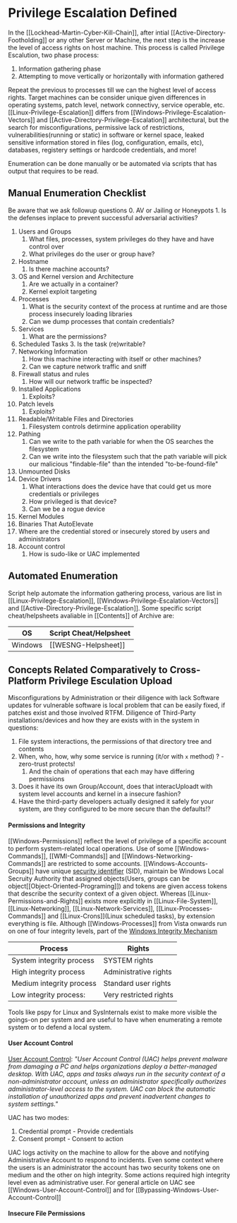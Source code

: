# Privilege Escalation Defined

In the [[Lockhead-Martin-Cyber-Kill-Chain]], after intial [[Active-Directory-Footholding]] or any other Server or Machine, the next step is the increase the level of access rights on host machine. This process is called Privilege Escalution, two phase process:
1. Information gathering phase 
2. Attempting to move vertically or horizontally with information gathered

Repeat the previous to processes till we can the highest level of access rights. Target machines can be consider unique given differences in operating systems, patch level, network connectivy, service operable, etc. [[Linux-Privilege-Escalation]] differs from [[Windows-Privilege-Escalation-Vectors]] and [[Active-Directory-Privilege-Escalation]] architectural, but the search for misconfigurations, permissive lack of restrictions, vulnerabilities(running or static) in software or kernel space, leaked sensitive information stored in files (log, configuration, emails, etc), databases, registery settings or hardcode credentials, and more!

Enumeration can be done manually or be automated via scripts that has output that requires to be read.

## Manual Enumeration Checklist

Be aware that we ask followup questions
0. AV or Jailing or Honeypots
	1. Is the defenses inplace to prevent successful adversarial activities?
1. Users and Groups
	1. What files, processes, system privileges do they have and have control over
	2. What privileges do the user or group have?
2. Hostname
	1. Is there machine accounts?
3. OS and Kernel version and Architecture
	1. Are we actually in a container?
	2. Kernel exploit targeting
4. Processes
	1. What is the security context of the process at runtime and are those process insecurely loading libraries 
	2. Can we dump processes that contain credentials?
5. Services
	1. What are the permissions?
6. Scheduled Tasks
	3. Is the task (re)writable?
7. Networking Information
	1. How this machine interacting with itself or other machines?
	2. Can we capture network traffic and sniff
8. Firewall status and rules
	1. How will our network traffic be inspected? 
9. Installed Applications
	1. Exploits?
10. Patch levels
	1. Exploits?
11. Readable/Writable Files and Directories
	1. Filesystem controls detirmine application operability 
12. Pathing 
	1. Can we write to the path variable for when the OS searches the filesystem 
	2. Can we write into the filesystem such that the path variable will pick our malicious "findable-file" than the intended "to-be-found-file"
13. Unmounted Disks
14. Device Drivers
	1. What interactions does the device have that could get us more credentials or privileges 
	2. How privileged is that device?
	3. Can we be a rogue device
15. Kernel Modules
16. Binaries That AutoElevate
17. Where are the credential stored or insecurely stored by users and administrators
18. Account control
	1. How is sudo-like or UAC implemented

## Automated Enumeration

Script help automate the information gathering process, various are list in [[Linux-Privilege-Escalation]], [[Windows-Privilege-Escalation-Vectors]] and [[Active-Directory-Privilege-Escalation]]. Some specific script cheat/helpsheets avaliable in [[Contents]] of Archive are:

OS | Script Cheat/Helpsheet
--- | ---
Windows | [[WESNG-Helpsheet]]

## Concepts Related Comparatively to Cross-Platform Privilege Esculation Upload

Misconfigurations by Administration or their diligence with lack Software updates for vulnerable software is local problem that can be easily fixed, if patches exist and those involved RTFM. Diligence of Third-Party installations/devices and how they are exists with in the system in questions:
1. File system interactions, the permissions of that directory tree and contents
2. When, who, how, why some service is running (it/or with `x` method) ? - zero-trust protects!
	1. And the chain of operations that each may have differing permissions
1. Does it have its own Group/Account, does that interacUploadt with system level accounts and kernel in a insecure fashion?
1. Have the third-party developers actually designed it safely for your system, are they configured to be more secure than the defaults!?


#### Permissions and Integrity

[[Windows-Permissions]] reflect the level of privilege of a specific account to perform system-related local operations. Use of some [[Windows-Commands]], [[WMI-Commands]] and [[Windows-Networking-Commands]] are restricted to some accounts. [[Windows-Accounts-Groups]] have unique [security identifier](https://docs.microsoft.com/en-us/windows/win32/secauthz/security-identifiers) (SID), maintain be Windows Local Secruity Authority that assigned objects(Users, groups can be object[[Object-Oriented-Programing]]) and tokens are given access tokens that describe the security context of a given object. Whereas [[Linux-Permissions-and-Rights]] exists more explicitly in [[Linux-File-System]], [[Linux-Networking]], [[Linux-Network-Services]], [[Linux-Processes-Commands]] and [[Linux-Crons]](Linux scheduled tasks), by extension everything is file. Although [[Windows-Processes]] from Vista onwards run on one of four integrity levels, part of the [Windows Integrity Mechanism](https://docs.microsoft.com/en-us/previous-versions/dotnet/articles/bb625957(v=msdn.10)?redirectedfrom=MSDN)

Process | Rights
--- | ---
System integrity process | SYSTEM rights
High integrity process | Administrative rights
Medium integrity process |  Standard user rights
Low integrity process: | Very restricted rights 

Tools like pspy for Linux and SysInternals exist to make more visible the goings-on per system and are useful to have when enumerating a remote system or to defend a local system. 

#### User Account Control

[User Account Control](https://docs.microsoft.com/en-us/windows/security/identity-protection/user-account-control/user-account-control-overview): *"User Account Control (UAC) helps prevent malware from damaging a PC and helps organizations deploy a better-managed desktop. With UAC, apps and tasks always run in the security context of a non-administrator account, unless an administrator specifically authorizes administrator-level access to the system. UAC can block the automatic installation of unauthorized apps and prevent inadvertent changes to system settings."*

UAC has two modes:
1. Credential prompt - Provide credentials
2. Consent prompt - Consent to action

UAC logs activity on the machine to allow for the above and notifying Administrative Account to respond to incidents. Even some context where the users is an administrator the account has two security tokens one  on medium and the other on high integrity. Some actions required high integrity  level even as administrative user. For general article on UAC see [[Windows-User-Account-Control]] and for [[Bypassing-Windows-User-Account-Control]]

#### Insecure File Permissions